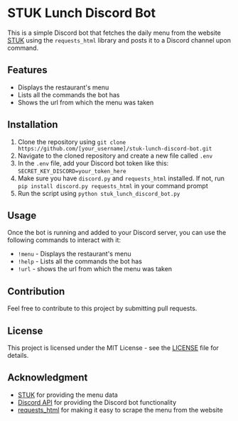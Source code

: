 # STUK Lunch Discord Bot

This is a simple Discord bot that fetches the daily menu from the website [STUK](https://www.stuk.nu/) using the `requests_html` library and posts it to a Discord channel upon command. 

## Features
- Displays the restaurant's menu
- Lists all the commands the bot has
- Shows the url from which the menu was taken

## Installation
1. Clone the repository using `git clone https://github.com/[your_username]/stuk-lunch-discord-bot.git`
2. Navigate to the cloned repository and create a new file called `.env`
3. In the `.env` file, add your Discord bot token like this: `SECRET_KEY_DISCORD=your_token_here`
4. Make sure you have `discord.py` and `requests_html` installed. If not, run `pip install discord.py requests_html` in your command prompt
5. Run the script using `python stuk_lunch_discord_bot.py`

## Usage
Once the bot is running and added to your Discord server, you can use the following commands to interact with it:

- `!menu` - Displays the restaurant's menu
- `!help` - Lists all the commands the bot has
- `!url` - shows the url from which the menu was taken

## Contribution
Feel free to contribute to this project by submitting pull requests.

## License
This project is licensed under the MIT License - see the [LICENSE](LICENSE) file for details.

## Acknowledgment
* [STUK](https://www.stuk.nu/) for providing the menu data
* [Discord API](https://discord.com/developers/docs/intro) for providing the Discord bot functionality
* [requests_html](https://requests.readthedocs.io/projects/requests-html/en/latest/) for making it easy to scrape the menu from the website